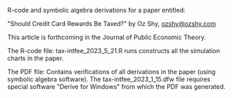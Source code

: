 R-code and symbolic algebra derivations for a paper entitled: 

"Should Credit Card Rewards Be Taxed?" by Oz Shy, ozshy@ozshy.com

This article is forthcoming in the Journal of Public Economic Theory. 

The R-code file: tax-intfee_2023_5_21.R runs constructs all the simulation charts in the paper.

The PDF file: Contains verifications of all derivations in the paper (using symbolic algebra software).
The tax-intfee_2023_1_15.dfw file requires special software "Derive for Windows" from which the PDF was generated. 
